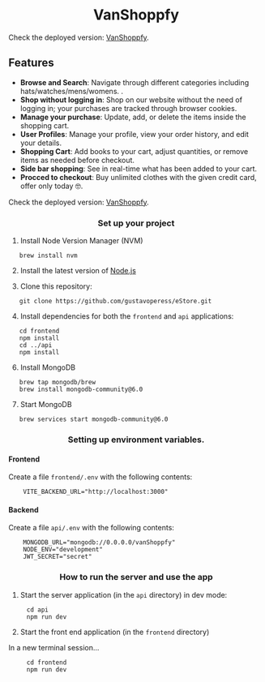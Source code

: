 <h1 align="center">
  VanShoppfy
</h1>




Check the deployed version: 
  [VanShoppfy](https://vanshoppfy.onrender.com/).

## Features

- **Browse and Search**: Navigate through different categories including hats/watches/mens/womens. .
- **Shop without logging in**: Shop on our website without the need of logging in; your purchases are tracked through browser cookies.
- **Manage your purchase**: Update, add, or delete the items inside the shopping cart.
- **User Profiles**: Manage your profile, view your order history, and edit your details.
- **Shopping Cart**: Add books to your cart, adjust quantities, or remove items as needed before checkout.
- **Side bar shopping**: See in real-time what has been added to your cart.
- **Procced to checkout**: Buy unlimited clothes with the given credit card, offer only today 🤓.



Check the deployed version: 
  [VanShoppfy](https://vanshoppfy.onrender.com/).


<h3 align="center">  Set up your project  </h3>

1. Install Node Version Manager (NVM)
```
   brew install nvm
```
2. Install the latest version of [Node.js](https://nodejs.org/en/)

3. Clone this repository: 
 ```
    git clone https://github.com/gustavoperess/eStore.git
```

4. Install dependencies for both the `frontend` and `api` applications:
```
   cd frontend
   npm install
   cd ../api
   npm install
```

6. Install MongoDB
```
   brew tap mongodb/brew
   brew install mongodb-community@6.0
```
 
7. Start MongoDB
```
   brew services start mongodb-community@6.0
```

<h3 align="center"> Setting up environment variables.  </h3>

#### Frontend

Create a file `frontend/.env` with the following contents:

```
    VITE_BACKEND_URL="http://localhost:3000"
```

#### Backend

Create a file `api/.env` with the following contents:

```
    MONGODB_URL="mongodb://0.0.0.0/vanShoppfy"
    NODE_ENV="development"
    JWT_SECRET="secret"
```


<h3 align="center"> How to run the server and use the app </h3>

1. Start the server application (in the `api` directory) in dev mode:

```
     cd api
     npm run dev
```

2. Start the front end application (in the `frontend` directory)

In a new terminal session...

```
     cd frontend
     npm run dev
```







